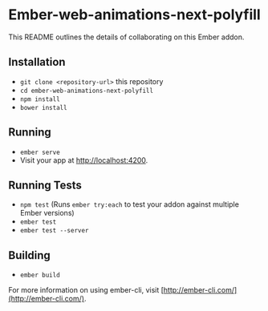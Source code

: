# Ember-web-animations-next-polyfill

This README outlines the details of collaborating on this Ember addon.

## Installation

* `git clone <repository-url>` this repository
* `cd ember-web-animations-next-polyfill`
* `npm install`
* `bower install`

## Running

* `ember serve`
* Visit your app at [http://localhost:4200](http://localhost:4200).

## Running Tests

* `npm test` (Runs `ember try:each` to test your addon against multiple Ember versions)
* `ember test`
* `ember test --server`

## Building

* `ember build`

For more information on using ember-cli, visit [http://ember-cli.com/](http://ember-cli.com/).
